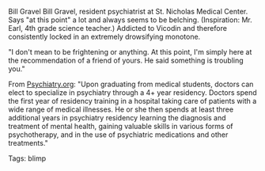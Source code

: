 Bill Gravel
Bill Gravel, resident psychiatrist at St. Nicholas Medical Center.
Says "at this point" a lot and always seems to be belching. (Inspiration: Mr. Earl, 4th grade science teacher.) Addicted to Vicodin and therefore consistently locked in an extremely drowsifying monotone.

"I don't mean to be frightening or anything. At this point, I'm simply here at the recommendation of a friend of yours. He said something is troubling you."

From [Psychiatry.org](https://www.psychiatry.org/residents-medical-students/medical-students/choosing-a-career-in-psychiatry):
"Upon graduating from medical students, doctors can elect to specialize in psychiatry through a 4+ year residency. Doctors spend the first year of residency training in a hospital taking care of patients with a wide range of medical illnesses. He or she then spends at least three additional years in psychiatry residency learning the diagnosis and treatment of mental health, gaining valuable skills in various forms of psychotherapy, and in the use of psychiatric medications and other treatments."

Tags:
  blimp
